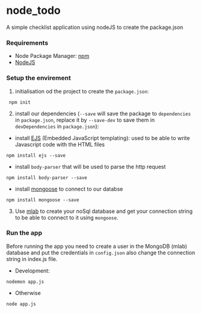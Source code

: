 # node_todo
A simple checklist application using nodeJS
to create the package.json

### Requirements
* Node Package Manager: [npm](https://www.npmjs.com/get-npm)
* [NodeJS](https://nodejs.org/en/download/)
### Setup the envirement
1. initialisation od the project to create the  `package.json`:
```shell
 npm init 
```
2. install our dependencies (`--save` will save the package to `dependencies` in `package.json`, replace it by `--save-dev` to save them in `devDependencies` in `package.json`): 
* install [EJS](https://ejs.co/) (Embedded JavaScript templating): used to be able to write Javascript code with the HTML files

```shell
npm install ejs --save 
```
* install `body-parser` that will be used to parse the http request
```shell
npm install body-parser --save
```
* install [mongoose](https://mongoosejs.com/docs/) to connect to our databse
```shell
npm install mongoose --save  
```
3. Use [mlab](https://mlab.com/) to create your noSql database and get your connection string to be able to connect to it using `mongoose`.

### Run the app 
Before running the app you need to create a user in the MongoDB (mlab) database and put the credentials in `config.json`
also change the connection string in index.js file.
* Development:
```shell
nodemon app.js  
```
* Otherwise 
```shell
node app.js
```
